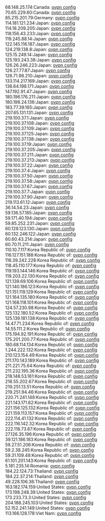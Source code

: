 68.148.25.174:Canada: [ovpn config](vpn/68_148_25_174.ovpn)  
70.65.229.60:Canada: [ovpn config](vpn/70_65_229_60.ovpn)  
85.215.201.79:Germany: [ovpn config](vpn/85_215_201_79.ovpn)  
114.181.121.234:Japan: [ovpn config](vpn/114_181_121_234.ovpn)  
114.18.209.205:Japan: [ovpn config](vpn/114_18_209_205.ovpn)  
118.156.43.233:Japan: [ovpn config](vpn/118_156_43_233.ovpn)  
119.245.88.14:Japan: [ovpn config](vpn/119_245_88_14.ovpn)  
122.145.116.187:Japan: [ovpn config](vpn/122_145_116_187.ovpn)  
124.219.138.8:Japan: [ovpn config](vpn/124_219_138_8.ovpn)  
125.15.249.14:Japan: [ovpn config](vpn/125_15_249_14.ovpn)  
125.193.243.38:Japan: [ovpn config](vpn/125_193_243_38.ovpn)  
126.26.246.223:Japan: [ovpn config](vpn/126_26_246_223.ovpn)  
126.27.77.87:Japan: [ovpn config](vpn/126_27_77_87.ovpn)  
126.71.98.210:Japan: [ovpn config](vpn/126_71_98_210.ovpn)  
133.114.217.169:Japan: [ovpn config](vpn/133_114_217_169.ovpn)  
138.64.198.171:Japan: [ovpn config](vpn/138_64_198_171.ovpn)  
147.192.91.47:Japan: [ovpn config](vpn/147_192_91_47.ovpn)  
180.196.176.211:Japan: [ovpn config](vpn/180_196_176_211.ovpn)  
180.198.24.136:Japan: [ovpn config](vpn/180_198_24_136.ovpn)  
183.77.39.165:Japan: [ovpn config](vpn/183_77_39_165.ovpn)  
207.65.131.131:Japan: [ovpn config](vpn/207_65_131_131.ovpn)  
219.100.37.1:Japan: [ovpn config](vpn/219_100_37_1.ovpn)  
219.100.37.108:Japan: [ovpn config](vpn/219_100_37_108.ovpn)  
219.100.37.109:Japan: [ovpn config](vpn/219_100_37_109.ovpn)  
219.100.37.125:Japan: [ovpn config](vpn/219_100_37_125.ovpn)  
219.100.37.138:Japan: [ovpn config](vpn/219_100_37_138.ovpn)  
219.100.37.19:Japan: [ovpn config](vpn/219_100_37_19.ovpn)  
219.100.37.205:Japan: [ovpn config](vpn/219_100_37_205.ovpn)  
219.100.37.211:Japan: [ovpn config](vpn/219_100_37_211.ovpn)  
219.100.37.213:Japan: [ovpn config](vpn/219_100_37_213.ovpn)  
219.100.37.22:Japan: [ovpn config](vpn/219_100_37_22.ovpn)  
219.100.37.4:Japan: [ovpn config](vpn/219_100_37_4.ovpn)  
219.100.37.50:Japan: [ovpn config](vpn/219_100_37_50.ovpn)  
219.100.37.58:Japan: [ovpn config](vpn/219_100_37_58.ovpn)  
219.100.37.67:Japan: [ovpn config](vpn/219_100_37_67.ovpn)  
219.100.37.7:Japan: [ovpn config](vpn/219_100_37_7.ovpn)  
219.100.37.90:Japan: [ovpn config](vpn/219_100_37_90.ovpn)  
219.113.61.12:Japan: [ovpn config](vpn/219_113_61_12.ovpn)  
36.14.54.23:Japan: [ovpn config](vpn/36_14_54_23.ovpn)  
59.136.57.185:Japan: [ovpn config](vpn/59_136_57_185.ovpn)  
59.171.40.194:Japan: [ovpn config](vpn/59_171_40_194.ovpn)  
59.85.252.231:Japan: [ovpn config](vpn/59_85_252_231.ovpn)  
60.129.123.130:Japan: [ovpn config](vpn/60_129_123_130.ovpn)  
60.132.246.122:Japan: [ovpn config](vpn/60_132_246_122.ovpn)  
60.60.43.214:Japan: [ovpn config](vpn/60_60_43_214.ovpn)  
60.70.11.211:Japan: [ovpn config](vpn/60_70_11_211.ovpn)  
110.10.7.117:Korea Republic of: [ovpn config](vpn/110_10_7_117.ovpn)  
116.127.151.188:Korea Republic of: [ovpn config](vpn/116_127_151_188.ovpn)  
116.39.242.228:Korea Republic of: [ovpn config](vpn/116_39_242_228.ovpn)  
118.45.110.177:Korea Republic of: [ovpn config](vpn/118_45_110_177.ovpn)  
119.193.144.146:Korea Republic of: [ovpn config](vpn/119_193_144_146.ovpn)  
119.203.22.130:Korea Republic of: [ovpn config](vpn/119_203_22_130.ovpn)  
121.139.69.106:Korea Republic of: [ovpn config](vpn/121_139_69_106.ovpn)  
121.140.186.123:Korea Republic of: [ovpn config](vpn/121_140_186_123.ovpn)  
121.151.119.129:Korea Republic of: [ovpn config](vpn/121_151_119_129.ovpn)  
121.164.135.180:Korea Republic of: [ovpn config](vpn/121_164_135_180.ovpn)  
121.168.118.101:Korea Republic of: [ovpn config](vpn/121_168_118_101.ovpn)  
124.57.230.98:Korea Republic of: [ovpn config](vpn/124_57_230_98.ovpn)  
125.132.180.52:Korea Republic of: [ovpn config](vpn/125_132_180_52.ovpn)  
125.139.181.138:Korea Republic of: [ovpn config](vpn/125_139_181_138.ovpn)  
14.47.71.234:Korea Republic of: [ovpn config](vpn/14_47_71_234.ovpn)  
14.55.111.2:Korea Republic of: [ovpn config](vpn/14_55_111_2.ovpn)  
175.194.92.191:Korea Republic of: [ovpn config](vpn/175_194_92_191.ovpn)  
175.201.200.77:Korea Republic of: [ovpn config](vpn/175_201_200_77.ovpn)  
180.68.114.134:Korea Republic of: [ovpn config](vpn/180_68_114_134.ovpn)  
1.244.222.132:Korea Republic of: [ovpn config](vpn/1_244_222_132.ovpn)  
210.123.154.49:Korea Republic of: [ovpn config](vpn/210_123_154_49.ovpn)  
211.170.143.189:Korea Republic of: [ovpn config](vpn/211_170_143_189.ovpn)  
211.221.75.64:Korea Republic of: [ovpn config](vpn/211_221_75_64.ovpn)  
211.232.195.36:Korea Republic of: [ovpn config](vpn/211_232_195_36.ovpn)  
218.148.53.161:Korea Republic of: [ovpn config](vpn/218_148_53_161.ovpn)  
218.55.202.67:Korea Republic of: [ovpn config](vpn/218_55_202_67.ovpn)  
219.251.13.51:Korea Republic of: [ovpn config](vpn/219_251_13_51.ovpn)  
219.251.94.46:Korea Republic of: [ovpn config](vpn/219_251_94_46.ovpn)  
220.71.241.148:Korea Republic of: [ovpn config](vpn/220_71_241_148.ovpn)  
221.143.171.62:Korea Republic of: [ovpn config](vpn/221_143_171_62.ovpn)  
221.156.125.132:Korea Republic of: [ovpn config](vpn/221_156_125_132.ovpn)  
221.159.113.157:Korea Republic of: [ovpn config](vpn/221_159_113_157.ovpn)  
222.114.41.132:Korea Republic of: [ovpn config](vpn/222_114_41_132.ovpn)  
222.116.142.32:Korea Republic of: [ovpn config](vpn/222_116_142_32.ovpn)  
222.118.73.87:Korea Republic of: [ovpn config](vpn/222_118_73_87.ovpn)  
27.126.35.196:Korea Republic of: [ovpn config](vpn/27_126_35_196.ovpn)  
39.121.186.183:Korea Republic of: [ovpn config](vpn/39_121_186_183.ovpn)  
59.27.51.206:Korea Republic of: [ovpn config](vpn/59_27_51_206.ovpn)  
59.2.38.245:Korea Republic of: [ovpn config](vpn/59_2_38_245.ovpn)  
59.31.109.48:Korea Republic of: [ovpn config](vpn/59_31_109_48.ovpn)  
61.101.201.143:Korea Republic of: [ovpn config](vpn/61_101_201_143.ovpn)  
5.181.235.14:Romania: [ovpn config](vpn/5_181_235_14.ovpn)  
184.22.124.73:Thailand: [ovpn config](vpn/184_22_124_73.ovpn)  
184.22.37.214:Thailand: [ovpn config](vpn/184_22_37_214.ovpn)  
49.228.106.38:Thailand: [ovpn config](vpn/49_228_106_38.ovpn)  
163.182.174.159:United States: [ovpn config](vpn/163_182_174_159.ovpn)  
173.198.248.39:United States: [ovpn config](vpn/173_198_248_39.ovpn)  
173.233.73.3:United States: [ovpn config](vpn/173_233_73_3.ovpn)  
204.188.245.103:United States: [ovpn config](vpn/204_188_245_103.ovpn)  
52.152.241.149:United States: [ovpn config](vpn/52_152_241_149.ovpn)  
113.166.128.178:Viet Nam: [ovpn config](vpn/113_166_128_178.ovpn)  
